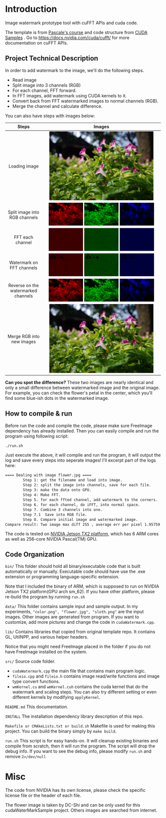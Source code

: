 # Introduction
Image watermark prototype tool with cuFFT APIs and cuda code. 

The template is from [Pascale's course](https://github.com/PascaleCourseraCourses/CUDAatScaleForTheEnterpriseCourseProjectTemplate) and code structure from [CUDA Samples](https://github.com/nvidia/cuda-samples)
. Go to https://docs.nvidia.com/cuda/cufft/ for more documentation on cuFFT APIs.

## Project Technical Description

In order to add watermark to the image, we'll do the following steps. 
- Read image
- Split image into 3 channels (RGB)
- For each channel, FFT forward.
- In FFT images, add watermark using CUDA kernels to it.
- Convert back from FFT watermarked images to normal channels (RGB).
- Merge the channel and calculate difference.

You can also have steps with images below:


| Steps             |  Images |
:-------------------------:|:-------------------------:
Loading image |  <img src="./data/flower.jpg"  width="91%">
Split image into RGB channels |  <img src="./data/flower_r.jpg"  width="30%"> <img src="./data/flower_g.jpg"  width="30%"> <img src="./data/flower_b.jpg"  width="30%">
FFT each channel |  <img src="./data/flower_fft_r.jpg"  width="30%"> <img src="./data/flower_fft_g.jpg"  width="30%"> <img src="./data/flower_fft_b.jpg"  width="30%">
Watermark on FFT channels |  <img src="./data/flower_wmfft_r.jpg"  width="30%"> <img src="./data/flower_wmfft_g.jpg"  width="30%"> <img src="./data/flower_wmfft_b.jpg"  width="30%">
Reverse on the watermarked channels |  <img src="./data/flower_wm_ifft_r.jpg"  width="30%"> <img src="./data/flower_wm_ifft_g.jpg"  width="30%"> <img src="./data/flower_wm_ifft_b.jpg"  width="30%">
Merge RGB into new images |  <img src="./data/flower.jpg.reconstructed.png"  width="91%">


**Can you spot the difference?** These two images are nearly identical and only a small difference between watermarked image and the original image. For example, you can check the flower's petal in the center, which you'll find some blue-ish dots in the watermarked image.



## How to compile & run
Before run the code and compile the code, please make sure FreeImage dependency has already installed. Then you can easily compile and run the program using following script:

```
./run.sh
```
Just execute the above, it will compile and run the program, it will output the log and save every steps into seperate images! I'll excerpt part of the logs here:

``` Text
==== Dealing with image flower.jpg ====
        Step 1: get the filename and load into image.
        Step 2: split the image into channels, save for each file.
        Step 3: make the data onto GPU.
        Step 4: Make FFT.
        Step 5. for each ffted channel, add watermark to the corners.
        Step 6. for each channel, do iFFT, into normal space.
        Step 7. Combine 3 channels into one.
        Step 7.1  Save into RGB file.
        Step 8. Compare initial image and watermarked image.
Compare result: Two image max diff 255 , average err per pixel 1.95759
```

The code is tested on [NVIDIA Jetson TX2 platform](https://developer.nvidia.com/embedded/jetson-tx2), which has 6 ARM cores as well as 256-core NVIDIA Pascal(TM) GPU.

## Code Organization

```bin/```
This folder should hold all binary/executable code that is built automatically or manually. Executable code should have use the .exe extension or programming language-specific extension.

Note that I included the binary of ARM, which is supposed to run on NVIDIA Jetson TX2 platform(GPU arch sm_62). If you have other platform, please re-build the program by running `run.sh`

```data/```
This folder contains sample input and sample output. In my experiments, `"color.png", "flower.jpg", "sloth.png"` are the input images. Other images are generated from program. If you want to customize, add more pictures and change the code in `cudaWatermark.cpp`.

```lib/```
Contains libraries that copied from original template repo. It contains GL, UtilNPP, and various helper headers.

Notice that you might need FreeImage placed in the folder if you do not have FreeImage installed on the system.

```src/``` Source code folder.
- `cudaWatermark.cpp` the main file that contains main program logic.
- `fileio.cpp` and `fileio.h` contains image read/write functions and image type convert functions.
- `wmKernel.cu` and `wmKernel.cuh` contains the cuda kernel that do the watermark and scaling steps. You can also try different setting or even different kernels by modifying `applyKernel`.

```README.md```
This documentation.

```INSTALL```
The installation dependency library description of this repo.

```Makefile or CMAkeLists.txt or build.sh```
Makefile is used for making this project. You can build the binary simply by `make build`.

```run.sh```
This script is for easy hands-on. It will cleanup existing binaries and compile from scratch, then it will run the program. 
The script will drop the debug info. If you want to see the debug info, please modify `run.sh` and remove `2>/dev/null`


# Misc

The code from NVIDIA has its own license, please check the specific license file or the header of each file.

The flower image is taken by DC-Shi and can be only used for this cudaWaterMarkSample project. Others images are searched from internet.
